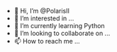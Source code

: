 - 👋 Hi, I’m @PolarisII
- 👀 I’m interested in ...
- 🌱 I’m currently learning Python
- 💞️ I’m looking to collaborate on ...
- 📫 How to reach me ...

<!---
PolarisII/PolarisII is a ✨ special ✨ repository because its `README.md` (this file) appears on your GitHub profile.
You can click the Preview link to take a look at your changes.
--->
